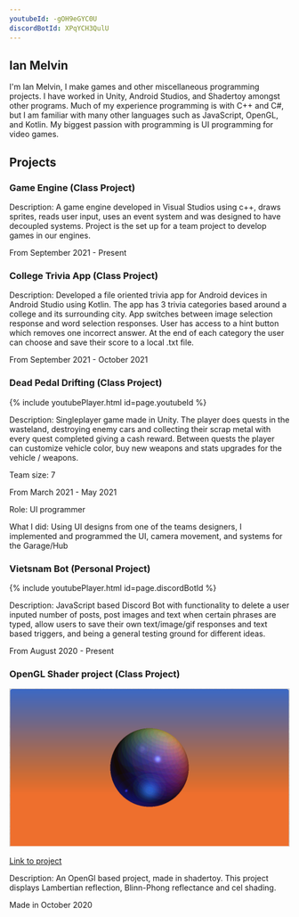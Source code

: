 ```yaml
---
youtubeId: -gOH9eGYC0U
discordBotId: XPqYCH3QulU
---
```


## Ian Melvin
I'm Ian Melvin, I make games and other miscellaneous programming projects. I have worked in Unity, Android Studios, and Shadertoy amongst other programs. Much of my experience programming is with C++ and C#, but I am familiar with many other languages such as JavaScript, OpenGL, and Kotlin. My biggest passion with programming is UI programming for video games.

## Projects

### Game Engine (Class Project)

Description: A game engine developed in Visual Studios using c++, draws sprites, reads user input, uses an event system and was designed to have decoupled systems. Project is the set up for a team project to develop games in our engines.

From September 2021 - Present

### College Trivia App (Class Project)

Description: Developed a file oriented trivia app for Android devices in Android Studio using Kotlin. The app has 3 trivia categories based around a college and its surrounding city. App switches between image selection response and word selection responses. User has access to a hint button which removes one incorrect answer. At the end of each category the user can choose and save their score to a local .txt file. 

From September 2021 - October 2021

### Dead Pedal Drifting (Class Project)

{% include youtubePlayer.html id=page.youtubeId %}

Description: Singleplayer game made in Unity. The player does quests in the wasteland, destroying enemy cars and collecting their scrap metal with every quest completed giving a cash reward. Between quests the player can customize vehicle color, buy new weapons and stats upgrades for the vehicle / weapons.

Team size: 7

From March 2021 - May 2021

Role: UI programmer

What I did: Using UI designs from one of the teams designers, I implemented and programmed the UI, camera movement, and systems for the Garage/Hub

### Vietsnam Bot (Personal Project)

{% include youtubePlayer.html id=page.discordBotId %}

Description: JavaScript based Discord Bot with functionality to delete a user inputed number of posts, post images and text when certain phrases are typed, allow users to save their own text/image/gif responses and text based triggers, and being a general testing ground for different ideas.

From August 2020 - Present

### OpenGL Shader project (Class Project)

![Image](GraphicsProject.png)

[Link to project](https://www.shadertoy.com/view/wsdcW4)

Description: An OpenGl based project, made in shadertoy. This project displays Lambertian reflection, Blinn-Phong reflectance and cel shading.

Made in October 2020
